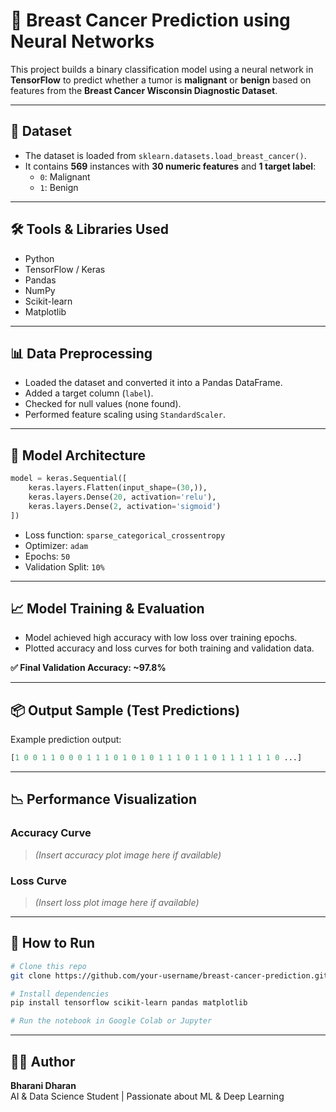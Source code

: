 # 🧠 Breast Cancer Prediction using Neural Networks

This project builds a binary classification model using a neural network in **TensorFlow** to predict whether a tumor is **malignant** or **benign** based on features from the **Breast Cancer Wisconsin Diagnostic Dataset**.

---

## 📁 Dataset

- The dataset is loaded from `sklearn.datasets.load_breast_cancer()`.
- It contains **569** instances with **30 numeric features** and **1 target label**:
  - `0`: Malignant
  - `1`: Benign

---

## 🛠️ Tools & Libraries Used

- Python
- TensorFlow / Keras
- Pandas
- NumPy
- Scikit-learn
- Matplotlib

---

## 📊 Data Preprocessing

- Loaded the dataset and converted it into a Pandas DataFrame.
- Added a target column (`label`).
- Checked for null values (none found).
- Performed feature scaling using `StandardScaler`.

---

## 🧠 Model Architecture

```python
model = keras.Sequential([
    keras.layers.Flatten(input_shape=(30,)),
    keras.layers.Dense(20, activation='relu'),
    keras.layers.Dense(2, activation='sigmoid')
])
```

- Loss function: `sparse_categorical_crossentropy`
- Optimizer: `adam`
- Epochs: `50`
- Validation Split: `10%`

---

## 📈 Model Training & Evaluation

- Model achieved high accuracy with low loss over training epochs.
- Plotted accuracy and loss curves for both training and validation data.

**✅ Final Validation Accuracy: ~97.8%**

---

## 📦 Output Sample (Test Predictions)

Example prediction output:

```python
[1 0 0 1 1 0 0 0 1 1 1 0 1 0 1 0 1 1 1 0 1 1 0 1 1 1 1 1 1 0 ...]
```

---

## 📉 Performance Visualization

### Accuracy Curve

> *(Insert accuracy plot image here if available)*

### Loss Curve

> *(Insert loss plot image here if available)*

---

## 📌 How to Run

```bash
# Clone this repo
git clone https://github.com/your-username/breast-cancer-prediction.git

# Install dependencies
pip install tensorflow scikit-learn pandas matplotlib

# Run the notebook in Google Colab or Jupyter
```

---

## 🙋‍♂️ Author

**Bharani Dharan**  
AI & Data Science Student | Passionate about ML & Deep Learning
